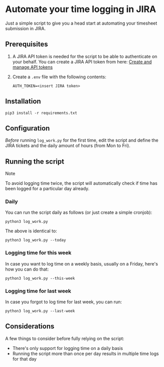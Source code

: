 # Automate your time logging in JIRA

Just a simple script to give you a head start at automating your timesheet
submission in JIRA.

## Prerequisites

1.  A JIRA API token is needed for the script to be able to authenticate on
    your behalf. You can create a JIRA API token from here: [Create and manage
    API tokens](https://id.atlassian.com/manage-profile/security/api-tokens)
2.  Create a `.env` file with the following contents:

    ```shell
    AUTH_TOKEN=<insert JIRA token>
    ```

## Installation

```shell
pip3 install -r requirements.txt
```

## Configuration

*Before* running `log_work.py` for the first time, edit the script and define
the JIRA tickets and the daily amount of hours (from Mon to Fri).

## Running the script

> [!NOTE]
> To avoid logging time twice, the script will automatically check if time has
> been logged for a particular day already.

### Daily

You can run the script daily as follows (or just create a simple cronjob):

```shell
python3 log_work.py
```

The above is identical to:

```shell
python3 log_work.py --today
```

### Logging time for this week

In case you want to log time on a weekly basis, usually on a Friday, here's how
you can do that:

```shell
python3 log_work.py --this-week
```

### Logging time for last week

In case you forgot to log time for last week, you can run:

```shell
python3 log_work.py --last-week
```

## Considerations

A few things to consider before fully relying on the script:

-   There's only support for logging time on a daily basis
-   Running the script more than once per day results in multiple time logs for
    that day
